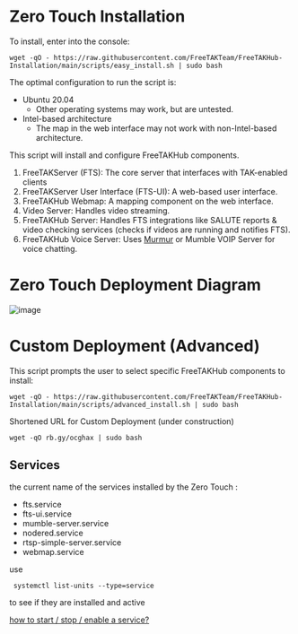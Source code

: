 # Zero Touch Installation

To install, enter into the console:

```console
wget -qO - https://raw.githubusercontent.com/FreeTAKTeam/FreeTAKHub-Installation/main/scripts/easy_install.sh | sudo bash
```

The optimal configuration to run the script is:

* Ubuntu 20.04
  * Other operating systems may work, but are untested.
* Intel-based architecture
  * The map in the web interface may not work with non-Intel-based architecture.

This script will install and configure FreeTAKHub components.

1. FreeTAKServer (FTS): The core server that interfaces with TAK-enabled clients
1. FreeTAKServer User Interface (FTS-UI): A web-based user interface.
1. FreeTAKHub Webmap: A mapping component on the web interface.
1. Video Server:  Handles video streaming.
1. FreeTAKHub Server: Handles FTS integrations like SALUTE reports & video checking services (checks if videos are running and notifies FTS).
1. FreeTAKHub Voice Server: Uses [Murmur](https://github.com/mumble-voip/mumble) or Mumble VOIP Server for voice chatting.

# Zero Touch Deployment Diagram

![image](https://user-images.githubusercontent.com/60719165/159137165-59164055-ce6d-4396-9a9b-f7503d20b3f6.png)

# Custom Deployment (Advanced)

This script prompts the user to select specific FreeTAKHub components to install:

```console
wget -qO - https://raw.githubusercontent.com/FreeTAKTeam/FreeTAKHub-Installation/main/scripts/advanced_install.sh | sudo bash
```

Shortened URL for Custom Deployment (under construction)

```console
wget -qO rb.gy/ocghax | sudo bash
```
## Services
the current name of the services installed by the Zero Touch :

* fts.service
* fts-ui.service
* mumble-server.service
* nodered.service
* rtsp-simple-server.service
* webmap.service

use 
```
 systemctl list-units --type=service
```
to see if they are installed and active

 [how to start / stop / enable  a service?](https://freetakteam.github.io/FreeTAKServer-User-Docs/Installation/Linux/Service/)


